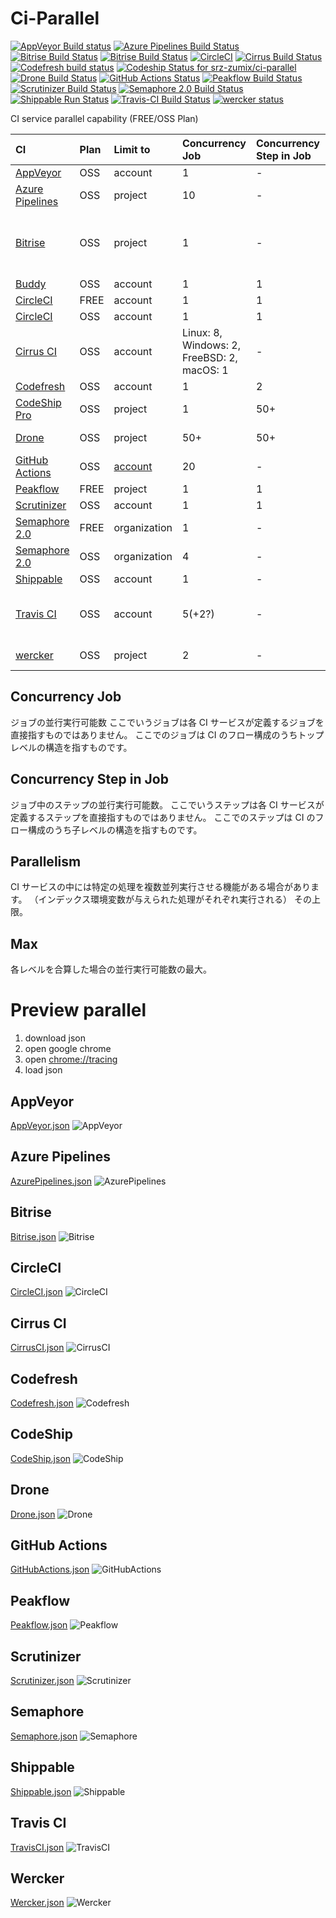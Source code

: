 # Ci-Parallel

[![AppVeyor Build status](https://ci.appveyor.com/api/projects/status/xfuks40g319x9j2d?svg=true)](https://ci.appveyor.com/project/srz-zumix/ci-parallel)
[![Azure Pipelines Build Status](https://dev.azure.com/srz-zumix/ci-specs/_apis/build/status/ci-parallel?branchName=master)](https://dev.azure.com/srz-zumix/ci-specs/_build/latest?definitionId=10&branchName=master)
[![Bitrise Build Status](https://app.bitrise.io/app/d8c6ecd7db311dd6/status.svg?token=xVF6g9OZ2mRISjxfHwsUxw&branch=master)](https://app.bitrise.io/app/d8c6ecd7db311dd6)
[![Bitrise Build Status](https://app.bitrise.io/app/f9707ca3e09428f3/status.svg?token=vY461vx7e2R5jSt-VKSE8w&branch=master)](https://app.bitrise.io/app/f9707ca3e09428f3)
[![CircleCI](https://circleci.com/gh/srz-zumix/ci-parallel/tree/master.svg?style=svg)](https://circleci.com/gh/srz-zumix/ci-parallel/tree/master)
[![Cirrus Build Status](https://api.cirrus-ci.com/github/srz-zumix/ci-parallel.svg?branch=master)](https://cirrus-ci.com/github/srz-zumix/ci-parallel/master)
[![Codefresh build status](https://g.codefresh.io/api/badges/pipeline/srz-zumix/ci-specs%2Fci-parallel?type=cf-2)](https://g.codefresh.io/public/accounts/srz-zumix/pipelines/5e7f5638788e8900ac585a80)
[![Codeship Status for srz-zumix/ci-parallel](https://app.codeship.com/projects/3136a0f0-6205-0138-6782-6a82d9037675/status?branch=master)](https://app.codeship.com/projects/392920)
[![Drone Build Status](https://cloud.drone.io/api/badges/srz-zumix/ci-parallel/status.svg?branch=master)](https://cloud.drone.io/srz-zumix/ci-parallel)
[![GitHub Actions Status](https://github.com/srz-zumix/ci-parallel/workflows/GitHub%20Actions/badge.svg?branch=master)](https://github.com/srz-zumix/ci-parallel/actions?query=workflow%3A%22GitHub+Actions%22)
[![Peakflow Build Status](https://www.peakflow.io/en/projects/ci-parallel/branch-statuses/master.svg)](https://www.peakflow.io/en/projects/ci-parallel/build-groups?build_groups_q%5Bbranch_name_cont%5D=master)
[![Scrutinizer Build Status](https://scrutinizer-ci.com/g/srz-zumix/ci-parallel/badges/build.png?b=master)](https://scrutinizer-ci.com/g/srz-zumix/ci-parallel/build-status/master)
[![Semaphore 2.0 Build Status](https://srz-zumix.semaphoreci.com/badges/ci-parallel/branches/master.svg)](https://srz-zumix.semaphoreci.com/projects/ci-parallel)
[![Shippable Run Status](https://api.shippable.com/projects/5e81da2c352a0d0007594420/badge?branch=master)](https://app.shippable.com/github/srz-zumix/ci-parallel)
[![Travis-CI Build Status](https://travis-ci.com/srz-zumix/ci-parallel.svg?branch=master)](https://travis-ci.com/srz-zumix/ci-parallel)
[![wercker status](https://app.wercker.com/status/285dae1f97ed665286a2f325e29c4325/s/master "wercker status")](https://app.wercker.com/project/byKey/285dae1f97ed665286a2f325e29c4325)

CI service parallel capability (FREE/OSS Plan)

|CI|Plan|Limit to|Concurrency Job|Concurrency Step in Job|Parallelism|Max|Note|
|:--|:--|:--|:--|:--|:--|:--|:--|
|[AppVeyor](https://www.appveyor.com)|OSS|account|1|-|-|1||
|[Azure Pipelines](https://azure.microsoft.com/ja-jp/services/devops/pipelines/)|OSS|project|10|-|-|10 (* Projects)||
|[Bitrise](https://www.bitrise.io)|OSS|project|1|-|-|1 (* Projects)|[Starting parallel builds with a single trigger](https://devcenter.bitrise.io/builds/triggering-builds/trigger-multiple-workflows/)|
|[Buddy](https://buddy.works)|OSS|account|1|1|-|1||
|[CircleCI](https://circleci.com/pricing/)|FREE|account|1|1|1|1||
|[CircleCI](https://circleci.com/pricing/)|OSS|account|1|1|4|4||
|[Cirrus CI](https://cirrus-ci.org/faq/#are-there-any-limits)|OSS|account|Linux: 8, Windows: 2, FreeBSD: 2, macOS: 1|-|-|13||
|[Codefresh](https://codefresh.io/)|OSS|account|1|2|-|2||
|[CodeShip Pro](https://codeship.com/)|OSS|project|1|50+|-|50+ (* Projects)|limit nothing?|
|[Drone](https://cloud.drone.io/)|OSS|project|50+|50+|-|50+ (* Projects)|limit nothing?|
|[GitHub Actions](https://help.github.com/en/articles/about-github-actions)|OSS|[account](https://github.blog/changelog/2019-10-28-github-actions-update-to-job-concurrency-usage-limits/)|20|-|-|20||
|[Peakflow](https://www.peakflow.io/)|FREE|project|1|1|-|1||
|[Scrutinizer](https://scrutinizer-ci.com/docs/build/running_tests_in_parallel)|OSS|account|1|1|-|1||
|[Semaphore 2.0](https://semaphoreci.com/product)|FREE|organization|1|-|1|1||
|[Semaphore 2.0](https://semaphoreci.com/product)|OSS|organization|4|-|4|4||
|[Shippable](http://shippable.com)|OSS|account|1|-|-|1||
|[Travis CI](https://travis-ci.com/)|OSS|account|5(+2?)|-|-|5(+2?)|[Concurrency for open source projects](https://travis-ci.community/t/concurrency-for-open-source-projects/3827)|
|[wercker](http://www.wercker.com/)|OSS|project|2|-|-|2 (* Projects)||

## Concurrency Job

ジョブの並行実行可能数
ここでいうジョブは各 CI サービスが定義するジョブを直接指すものではありません。
ここでのジョブは CI のフロー構成のうちトップレベルの構造を指すものです。

## Concurrency Step in Job

ジョブ中のステップの並行実行可能数。
ここでいうステップは各 CI サービスが定義するステップを直接指すものではありません。
ここでのステップは CI のフロー構成のうち子レベルの構造を指すものです。

## Parallelism

CI サービスの中には特定の処理を複数並列実行させる機能がある場合があります。
（インデックス環境変数が与えられた処理がそれぞれ実行される）
その上限。

## Max

各レベルを合算した場合の並行実行可能数の最大。

# Preview parallel

1. download json
2. open google chrome
3. open [chrome://tracing](chrome://tracing/)
4. load json

## AppVeyor

[AppVeyor.json](./record/AppVeyor.json)
![AppVeyor](./record/images/AppVeyor.png)

## Azure Pipelines

[AzurePipelines.json](./record/AzurePipelines.json)
![AzurePipelines](./record/images/AzurePipelines.png)

## Bitrise

[Bitrise.json](./record/Bitrise.json)
![Bitrise](./record/images/Bitrise.png)

## CircleCI

[CircleCI.json](./record/CircleCI.json)
![CircleCI](./record/images/CircleCI.png)

## Cirrus CI

[CirrusCI.json](./record/CirrusCI.json)
![CirrusCI](./record/images/CirrusCI.png)

## Codefresh

[Codefresh.json](./record/Codefresh.json)
![Codefresh](./record/images/Codefresh.png)

## CodeShip

[CodeShip.json](./record/CodeShip.json)
![CodeShip](./record/images/CodeShip.png)

## Drone

[Drone.json](./record/Drone.json)
![Drone](./record/images/Drone.png)

## GitHub Actions

[GitHubActions.json](./record/GitHubActions.json)
![GitHubActions](./record/images/GitHubActions.png)

## Peakflow

[Peakflow.json](./record/Peakflow.json)
![Peakflow](./record/images/Peakflow.png)

## Scrutinizer

[Scrutinizer.json](./record/Scrutinizer.json)
![Scrutinizer](./record/images/Scrutinizer.png)

## Semaphore

[Semaphore.json](./record/Semaphore.json)
![Semaphore](./record/images/Semaphore.png)

## Shippable

[Shippable.json](./record/Shippable.json)
![Shippable](./record/images/Shippable.png)

## Travis CI

[TravisCI.json](./record/TravisCI.json)
![TravisCI](./record/images/TravisCI.png)

## Wercker

[Wercker.json](./record/Wercker.json)
![Wercker](./record/images/Wercker.png)
